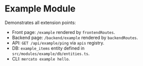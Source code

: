 # Example Module

Demonstrates all extension points:

- Front page: `/example` rendered by `frontendRoutes`.
- Backend page: `/backend/example` rendered by `backendRoutes`.
- API: `GET /api/example/ping` via `apis` registry.
- DB: `example_items` entity defined in `src/modules/example/db/entities.ts`.
- CLI: `mercato example hello`.
